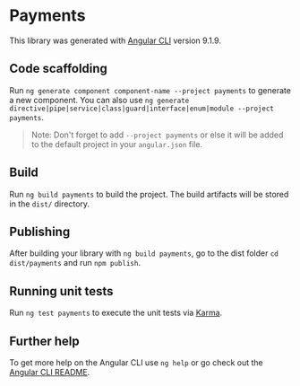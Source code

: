# Payments

This library was generated with [Angular CLI](https://github.com/angular/angular-cli) version 9.1.9.

## Code scaffolding

Run `ng generate component component-name --project payments` to generate a new component. You can also use `ng generate directive|pipe|service|class|guard|interface|enum|module --project payments`.

> Note: Don't forget to add `--project payments` or else it will be added to the default project in your `angular.json` file.

## Build

Run `ng build payments` to build the project. The build artifacts will be stored in the `dist/` directory.

## Publishing

After building your library with `ng build payments`, go to the dist folder `cd dist/payments` and run `npm publish`.

## Running unit tests

Run `ng test payments` to execute the unit tests via [Karma](https://karma-runner.github.io).

## Further help

To get more help on the Angular CLI use `ng help` or go check out the [Angular CLI README](https://github.com/angular/angular-cli/blob/master/README.md).
